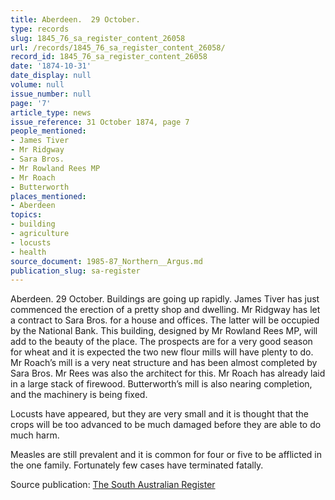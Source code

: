 ```yaml
---
title: Aberdeen.  29 October.
type: records
slug: 1845_76_sa_register_content_26058
url: /records/1845_76_sa_register_content_26058/
record_id: 1845_76_sa_register_content_26058
date: '1874-10-31'
date_display: null
volume: null
issue_number: null
page: '7'
article_type: news
issue_reference: 31 October 1874, page 7
people_mentioned:
- James Tiver
- Mr Ridgway
- Sara Bros.
- Mr Rowland Rees MP
- Mr Roach
- Butterworth
places_mentioned:
- Aberdeen
topics:
- building
- agriculture
- locusts
- health
source_document: 1985-87_Northern__Argus.md
publication_slug: sa-register
---
```


Aberdeen.  29 October.  Buildings are going up rapidly.  James Tiver has just commenced the erection of a pretty shop and dwelling.  Mr Ridgway has let a contract to Sara Bros. for a house and offices.  The latter will be occupied by the National Bank.  This building, designed by Mr Rowland Rees MP, will add to the beauty of the place.  The prospects are for a very good season for wheat and it is expected the two new flour mills will have plenty to do.  Mr Roach’s mill is a very neat structure and has been almost completed by Sara Bros.  Mr Rees was also the architect for this.  Mr Roach has already laid in a large stack of firewood.  Butterworth’s mill is also nearing completion, and the machinery is being fixed.

Locusts have appeared, but they are very small and it is thought that the crops will be too advanced to be much damaged before they are able to do much harm.

Measles are still prevalent and it is common for four or five to be afflicted in the one family.  Fortunately few cases have terminated fatally.

Source publication: [The South Australian Register](/publications/sa-register/)
